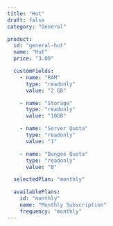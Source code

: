 ```yaml
---
title: "Hut"
draft: false
category: "General"

product:
  id: "general-hut"
  name: "Hut"
  price: "3.00"

  customFields:
    - name: "RAM"
      type: "readonly"
      value: "2 GB"

    - name: "Storage"
      type: "readonly"
      value: "10GB"

    - name: "Server Quota"
      type: "readonly"
      value: "1"

    - name: "Bungee Quota"
      type: "readonly"
      value: "0"

  selectedPlan: "monthly"

  availablePlans:
    id: "monthly"
    name: "Monthly Subscription"
    frequency: "monthly"
---
```


